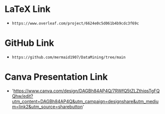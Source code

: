# LaTeX Link

* `https://www.overleaf.com/project/6624e0c5d061b4b9cdc3f69c`

# GitHub Link

* `https://github.com/mermaid1907/DataMining/tree/main`

# Canva Presentation Link
* 'https://www.canva.com/design/DAGBh84AP4Q/7RWfQ5tZLZthiqsTgFQQhw/edit?utm_content=DAGBh84AP4Q&utm_campaign=designshare&utm_medium=link2&utm_source=sharebutton'
